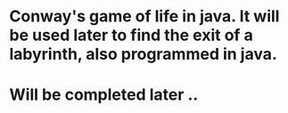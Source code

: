 # Conway's game of life in java. It will be used later to find the exit of a labyrinth, also programmed in java.
# Will be completed later ..
